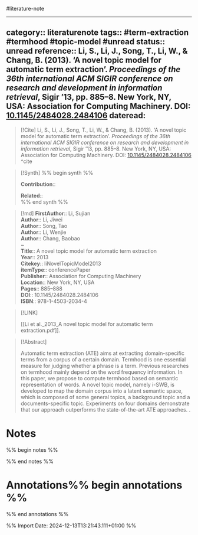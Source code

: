 #literature-note 

---
category:: literaturenote
tags:: #term-extraction #termhood #topic-model #unread 
status:: unread 
reference:: Li, S., Li, J., Song, T., Li, W., & Chang, B. (2013). ‘A novel topic model for automatic term extraction’. _Proceedings of the 36th international ACM SIGIR conference on research and development in information retrieval_, Sigir ’13, pp. 885–8. New York, NY, USA: Association for Computing Machinery. DOI: [10.1145/2484028.2484106](https://doi.org/10.1145/2484028.2484106)
dateread:
---

> [!Cite]
> Li, S., Li, J., Song, T., Li, W., & Chang, B. (2013). ‘A novel topic model for automatic term extraction’. _Proceedings of the 36th international ACM SIGIR conference on research and development in information retrieval_, Sigir ’13, pp. 885–8. New York, NY, USA: Association for Computing Machinery. DOI: [10.1145/2484028.2484106](https://doi.org/10.1145/2484028.2484106)
^cite

>[!Synth]
>%% begin synth %%
>
>**Contribution**:: 
>
>**Related**::  
>%% end synth %%

>[!md]
> **FirstAuthor**:: Li, Sujian  
> **Author**:: Li, Jiwei  
> **Author**:: Song, Tao  
> **Author**:: Li, Wenjie  
> **Author**:: Chang, Baobao  
~    
> **Title**:: A novel topic model for automatic term extraction  
> **Year**:: 2013   
> **Citekey**:: liNovelTopicModel2013  
> **itemType**:: conferencePaper  
> **Publisher**:: Association for Computing Machinery  
> **Location**:: New York, NY, USA   
> **Pages**:: 885–888  
> **DOI**:: 10.1145/2484028.2484106  
> **ISBN**:: 978-1-4503-2034-4    

> [!LINK] 
>
> [[Li et al._2013_A novel topic model for automatic term extraction.pdf]].

> [!Abstract]
>
> Automatic term extraction (ATE) aims at extracting domain-specific terms from a corpus of a certain domain. Termhood is one essential measure for judging whether a phrase is a term. Previous researches on termhood mainly depend on the word frequency information. In this paper, we propose to compute termhood based on semantic representation of words. A novel topic model, namely i-SWB, is developed to map the domain corpus into a latent semantic space, which is composed of some general topics, a background topic and a documents-specific topic. Experiments on four domains demonstrate that our approach outperforms the state-of-the-art ATE approaches.
>.
> 
# Notes

%% begin notes %%

%% end notes %%


# Annotations%% begin annotations %%


%% end annotations %%

%% Import Date: 2024-12-13T13:21:43.111+01:00 %%
